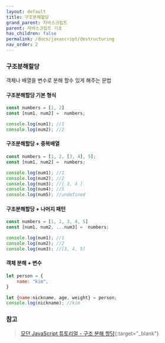 ```yaml
---
layout: default
title: 구조분해할당
grand_parent: 자바스크립트
parent: 자바스크립트 기초
has_children: false
permalink: /docs/javascript/destructuring
nav_order: 2
---
```



### **구조분해할당**

객체나 배열을 변수로 분해 할수 있게 해주는 문법



#### **구조분해할당 기본 형식**

```js
const numbers = [1, 2]
const [num1, num2] =  numbers;

console.log(num1); //1
console.log(num2); //2
```




#### **구조분해할당 + 중복배열**

```js
const numbers = [1, 2, [3, 4], 5];
const [num1, num2] =  numbers;

console.log(num1); //1
console.log(num2); //2
console.log(num3); //[ 3, 4 ]
console.log(num4); //5
console.log(num5); //undefined
```


#### **구조분해할당 + 나머지 패턴**

```js
const numbers = [1, 2, 3, 4, 5]
const [num1, num2, ...num3] =  numbers;

console.log(num1); //1
console.log(num2); //2
console.log(num3); //[3, 4, 5]
```

#### **객체 분해 + 변수**

```js
let person = {
    name: "kim",
}

let {name:nickname, age, weight} = person;
console.log(nickname); //kim
```

### **참고**
> [모던 JavaScript 튜토리얼 - 구조 분해 할당](https://ko.javascript.info/destructuring-assignment){:target="_blank"}  
  


